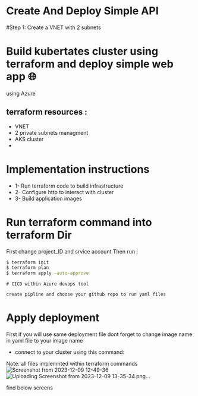 # Create And Deploy Simple API
#Step 1: Create a VNET with 2 subnets

# Build kubertates cluster using terraform and deploy simple web app   🌐
using Azure

## terraform resources :

  - VNET
  - 2 private subnets managment 
  - AKS cluster
  - 
# Implementation instructions
 -  1- Run terraform code to build infrastructure
 -  2- Configure http to interact with cluster 
 -  3- Build application images 

# Run terraform command into terraform Dir
First change project_ID and srvice account 
Then run :
```bash
$ terraform init 
$ terraform plan 
$ terraform apply -auto-approve
```



```
# CICD within Azure devops tool

create pipline and choose your github repo to run yaml files

```
# Apply deployment 
First if you will use same deployment file dont forget to change image name in yaml file to your image name  
- connect to your cluster using this command:

Note: all files implemnted within terraform commands
![Screenshot from 2023-12-09 12-49-36](https://github.com/HassanTouch/itida-bank-misr/assets/43217520/821adfe9-6beb-443c-bee9-1172e42f514d)
![Uploading Screenshot from 2023-12-09 13-35-34.png…]()

find below screens

 






